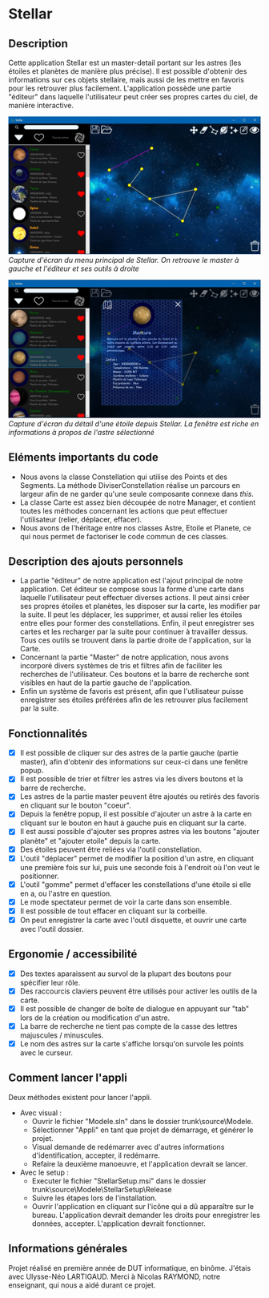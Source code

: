 # Stellar

## Description

Cette application Stellar est un master-detail portant sur les astres (les étoiles et planètes de manière plus précise). Il est possible d'obtenir des informations sur ces objets stellaire, mais aussi de les mettre en favoris pour les retrouver plus facilement. L'application possède une partie "éditeur" dans laquelle l'utilisateur peut créer ses propres cartes du ciel, de manière interactive.  

![capture d'écran infos](documentation/ecranPrincipal.jpg)  
*Capture d'écran du menu principal de Stellar. On retrouve le master à gauche et l'éditeur et ses outils à droite*

![capture d'écran infos](documentation/informations.jpg)  
*Capture d'écran du détail d'une étoile depuis Stellar. La fenêtre est riche en informations à propos de l'astre sélectionné* 
    
## Eléments importants du code

- Nous avons la classe Constellation qui utilise des Points et des Segments. La méthode DiviserConstellation réalise un parcours en largeur afin de ne garder qu'une seule composante connexe dans *this*. 
- La classe Carte est assez bien découpée de notre Manager, et contient toutes les méthodes concernant les actions que peut effectuer l'utilisateur (relier, déplacer, effacer).
- Nous avons de l'héritage entre nos classes Astre, Etoile et Planete, ce qui nous permet de factoriser le code commun de ces classes.

## Description des ajouts personnels

- La partie "éditeur" de notre application est l'ajout principal de notre application. Cet éditeur se compose sous la forme d'une carte dans laquelle l'utilisateur peut effectuer diverses actions. Il peut ainsi créer ses propres étoiles et planètes, les disposer sur la carte, les modifier par la suite. Il peut les déplacer, les supprimer, et aussi relier les étoiles entre elles pour former des constellations. Enfin, il peut enregistrer ses cartes et les recharger par la suite pour continuer à travailler dessus.
Tous ces outils se trouvent dans la partie droite de l'application, sur la Carte.
- Concernant la partie "Master" de notre application, nous avons incorporé divers systèmes de tris et filtres afin de faciliter les recherches de l'utilisateur. Ces boutons et la barre de recherche sont visibles en haut de la partie gauche de l'application. 
- Enfin un système de favoris est présent, afin que l'utilisateur puisse enregistrer ses étoiles préférées afin de les retrouver plus facilement par la suite.
  
## Fonctionnalités

- [X] Il est possible de cliquer sur des astres de la partie gauche (partie master), afin d'obtenir des informations sur ceux-ci dans une fenêtre popup. 
- [X] Il est possible de trier et filtrer les astres via les divers boutons et la barre de recherche.
- [X] Les astres de la partie master peuvent être ajoutés ou retirés des favoris en cliquant sur le bouton "coeur".
- [X] Depuis la fenêtre popup, il est possible d'ajouter un astre à la carte en cliquant sur le bouton en haut à gauche puis en cliquant sur la carte. 
- [X] Il est aussi possible d'ajouter ses propres astres via les boutons "ajouter planète" et "ajouter etoile" depuis la carte.
- [X] Des étoiles peuvent être reliées via l'outil constellation. 
- [X] L'outil "déplacer" permet de modifier la position d'un astre, en cliquant une première fois sur lui, puis une seconde fois à l'endroit où l'on veut le positionner. 
- [X] L'outil "gomme" permet d'effacer les constellations d'une étoile si elle en a, ou l'astre en question. 
- [X] Le mode spectateur permet de voir la carte dans son ensemble.
- [X] Il est possible de tout effacer en cliquant sur la corbeille. 
- [X] On peut enregistrer la carte avec l'outil disquette, et ouvrir une carte avec l'outil dossier.

## Ergonomie / accessibilité

- [X] Des textes aparaissent au survol de la plupart des boutons pour spécifier leur rôle.
- [X] Des raccourcis claviers peuvent être utilisés pour activer les outils de la carte.
- [X] Il est possible de changer de boîte de dialogue en appuyant sur "tab" lors de la création ou modification d'un astre.
- [X] La barre de recherche ne tient pas compte de la casse des lettres majuscules / minuscules.
- [X] Le nom des astres sur la carte s'affiche lorsqu'on survole les points avec le curseur.  

## Comment lancer l'appli

Deux méthodes existent pour lancer l'appli.
- Avec visual :
	- Ouvrir le fichier "Modele.sln" dans le dossier trunk\source\Modele.
	- Sélectionner "Appli" en tant que projet de démarrage, et générer le projet.
	- Visual demande de redémarrer avec d'autres informations d'identification, accepter, il redémarre.
	- Refaire la deuxième manoeuvre, et l'application devrait se lancer.
- Avec le setup :
	- Executer le fichier "StellarSetup.msi" dans le dossier trunk\source\Modele\StellarSetup\Release
	- Suivre les étapes lors de l'installation.
	- Ouvrir l'application en cliquant sur l'icône qui a dû apparaître sur le bureau. L'application devrait demander les droits pour enregistrer les données, accepter. L'application devrait fonctionner.

## Informations générales

Projet réalisé en première année de DUT informatique, en binôme. J'étais avec Ulysse-Néo LARTIGAUD.
Merci à Nicolas RAYMOND, notre enseignant, qui nous a aidé durant ce projet.
